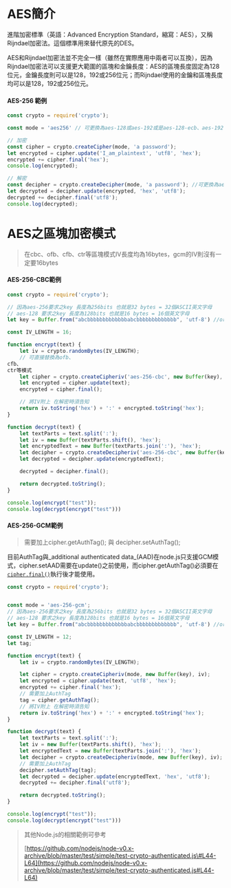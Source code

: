 # AES簡介

進階加密標準（英語：Advanced Encryption Standard，縮寫：AES），又稱Rijndael加密法。這個標準用來替代原先的DES。

AES和Rijndael加密法並不完全一樣（雖然在實際應用中兩者可以互換），因為Rijndael加密法可以支援更大範圍的區塊和金鑰長度：AES的區塊長度固定為128位元，金鑰長度則可以是128，192或256位元；而Rijndael使用的金鑰和區塊長度均可以是128，192或256位元。







#### AES-256 範例

```js
const crypto = require('crypto');

const mode = 'aes256' // 可更換為aes-128或aes-192或是aes-128-ecb、aes-192-ecb

// 加密
const cipher = crypto.createCipher(mode, 'a password');
let encrypted = cipher.update('I_am_plaintext', 'utf8', 'hex');
encrypted += cipher.final('hex');
console.log(encrypted);

// 解密
const decipher = crypto.createDecipher(mode, 'a password'); //可更換為aes-128或aes-192
let decrypted = decipher.update(encrypted, 'hex', 'utf8');
decrypted += decipher.final('utf8');
console.log(decrypted);
```

# AES之區塊加密模式

> 在cbc、ofb、cfb、ctr等區塊模式IV長度均為16bytes，gcm的IV則沒有一定要16bytes

#### AES-256-CBC範例

```js
const crypto = require('crypto');

// 因為aes-256要求之key 長度為256bits 也就是32 bytes = 32個ASCII英文字母
// aes-128 要求之key 長度為128bits 也就是16 bytes = 16個英文字母
let key = Buffer.from("abcbbbbbbbbbbbbbabcbbbbbbbbbbbbb", 'utf-8') //or crypto.randomBytes(32);

const IV_LENGTH = 16; 

function encrypt(text) {
    let iv = crypto.randomBytes(IV_LENGTH);
    // 可直接替換為ofb、
cfb、
ctr等模式
    let cipher = crypto.createCipheriv('aes-256-cbc', new Buffer(key), iv);
    let encrypted = cipher.update(text);
    encrypted = cipher.final();

    // 將IV附上 在解密時須告知
    return iv.toString('hex') + ':' + encrypted.toString('hex');
}

function decrypt(text) {
    let textParts = text.split(':');
    let iv = new Buffer(textParts.shift(), 'hex');
    let encryptedText = new Buffer(textParts.join(':'), 'hex');
    let decipher = crypto.createDecipheriv('aes-256-cbc', new Buffer(key), iv);
    let decrypted = decipher.update(encryptedText);

    decrypted = decipher.final();

    return decrypted.toString();
}

console.log(encrypt("test"));
console.log(decrypt(encrypt("test")))
```

#### AES-256-GCM範例

> 需要加上cipher.getAuthTag\(\); 與 decipher.setAuthTag\(\);

目前AuthTag與_additional authenticated data_\(AAD\)在node.js只支援GCM模式，cipher.setAAD需要在update\(\)之前使用，而cipher.getAuthTag\(\)必須要在[`cipher.final()`](https://nodejs.org/api/crypto.html#crypto_cipher_final_outputencoding)執行後才能使用。

```js
const crypto = require('crypto');


const mode = 'aes-256-gcm';
// 因為aes-256要求之key 長度為256bits 也就是32 bytes = 32個ASCII英文字母
// aes-128 要求之key 長度為128bits 也就是16 bytes = 16個英文字母
let key = Buffer.from("abcbbbbbbbbbbbbbabcbbbbbbbbbbbbb", 'utf-8') //or crypto.randomBytes(32);

const IV_LENGTH = 12;
let tag;

function encrypt(text) {
    let iv = crypto.randomBytes(IV_LENGTH);

    let cipher = crypto.createCipheriv(mode, new Buffer(key), iv);
    let encrypted = cipher.update(text, 'utf8', 'hex');
    encrypted += cipher.final('hex');
    // 需要加上AuthTag
    tag = cipher.getAuthTag();
    // 將IV附上 在解密時須告知
    return iv.toString('hex') + ':' + encrypted.toString('hex');
}

function decrypt(text) {
    let textParts = text.split(':');
    let iv = new Buffer(textParts.shift(), 'hex');
    let encryptedText = new Buffer(textParts.join(':'), 'hex');
    let decipher = crypto.createDecipheriv(mode, new Buffer(key), iv);
    // 需要加上AuthTag
    decipher.setAuthTag(tag);
    let decrypted = decipher.update(encryptedText, 'hex', 'utf8');
    decrypted += decipher.final('utf8');

    return decrypted.toString();
}

console.log(encrypt("test"));
console.log(decrypt(encrypt("test")))
```

> 其他Node.js的相關範例可參考
>
> [https://github.com/nodejs/node-v0.x-archive/blob/master/test/simple/test-crypto-authenticated.js\#L44-L64](https://github.com/nodejs/node-v0.x-archive/blob/master/test/simple/test-crypto-authenticated.js#L44-L64)



